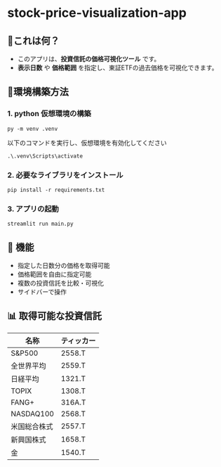 # stock-price-visualization-app

## 🤔これは何？
- このアプリは、**投資信託の価格可視化ツール** です。
- **表示日数** や **価格範囲** を指定し、東証ETFの過去価格を可視化できます。

## 🔧環境構築方法
### 1. python 仮想環境の構築
```
py -m venv .venv
```

以下のコマンドを実行し、仮想環境を有効化してください
```
.\.venv\Scripts\activate
```

### 2. 必要なライブラリをインストール
```
pip install -r requirements.txt
```

### 3. アプリの起動
```
streamlit run main.py
```

## 🚀 機能
- 指定した日数分の価格を取得可能
- 価格範囲を自由に指定可能
- 複数の投資信託を比較・可視化
- サイドバーで操作

## 📊 取得可能な投資信託

| 名称 | ティッカー |
| ---- | ---- |
| S&P500 | 2558.T |
| 全世界平均 | 2559.T |
| 日経平均 | 1321.T |
| TOPIX | 1308.T |
| FANG+ | 316A.T |
| NASDAQ100 | 2568.T |
| 米国総合株式 | 2557.T |
| 新興国株式 | 1658.T |
| 金 | 1540.T |
